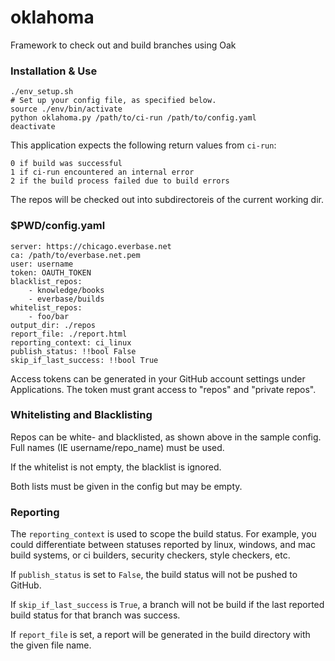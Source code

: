oklahoma
========

Framework to check out and build branches using Oak

### Installation & Use

```
./env_setup.sh
# Set up your config file, as specified below.
source ./env/bin/activate
python oklahoma.py /path/to/ci-run /path/to/config.yaml
deactivate
```

This application expects the following return values from ``ci-run``:
```
0 if build was successful
1 if ci-run encountered an internal error
2 if the build process failed due to build errors
```

The repos will be checked out into subdirectoreis of the current working dir.

### $PWD/config.yaml

```
server: https://chicago.everbase.net
ca: /path/to/everbase.net.pem
user: username
token: OAUTH_TOKEN
blacklist_repos:
    - knowledge/books
    - everbase/builds
whitelist_repos:
    - foo/bar
output_dir: ./repos
report_file: ./report.html
reporting_context: ci_linux
publish_status: !!bool False
skip_if_last_success: !!bool True
```

Access tokens can be generated in your GitHub account settings
under Applications. The token must grant access to "repos" and "private repos".

### Whitelisting and Blacklisting

Repos can be white- and blacklisted, as shown above in the sample config.
Full names (IE username/repo_name) must be used.

If the whitelist is not empty, the blacklist is ignored.

Both lists must be given in the config but may be empty.

### Reporting

The ``reporting_context`` is used to scope the build status. For example,
you could differentiate between statuses reported by linux, windows,
and mac build systems, or ci builders, security checkers, style checkers, etc.

If ``publish_status`` is set to ``False``, the build status will not be pushed to GitHub.

If ``skip_if_last_success`` is ``True``, a branch will not be build if the
last reported build status for that branch was success.

If ``report_file`` is set, a report will be generated in the build directory
with the given file name.
